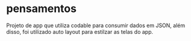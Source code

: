 # pensamentos

Projeto de app que utiliza codable para consumir dados em JSON, além disso, foi utilizado auto layout para estilzar as telas do app.
